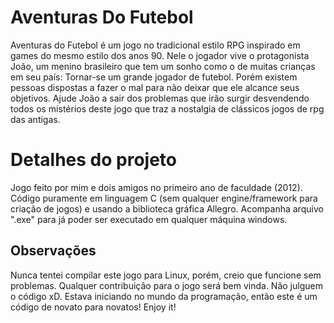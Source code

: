 ﻿# Aventuras Do Futebol
Aventuras do Futebol é um jogo no tradicional estilo RPG inspirado em games do mesmo estilo dos anos 90. Nele o jogador vive o protagonista João, um menino brasileiro que tem um sonho como o de muitas crianças em seu país: Tornar-se um grande jogador de futebol. Porém existem pessoas dispostas a fazer o mal para não deixar que ele alcance seus objetivos. Ajude João a sair dos problemas que irão surgir desvendendo todos os mistérios deste jogo que traz a nostalgia de clássicos jogos de rpg das antigas.

# Detalhes do projeto
Jogo feito por mim e dois amigos no primeiro ano de faculdade (2012). 
Código puramente em linguagem C (sem qualquer engine/framework para criação de jogos) e usando a biblioteca gráfica Allegro. 
Acompanha arquivo ".exe" para já poder ser executado em qualquer máquina windows.

## Observações
Nunca tentei compilar este jogo para Linux, porém, creio que funcione sem problemas.
Qualquer contribuição para o jogo será bem vinda.
Não julguem o código xD. Estava iniciando no mundo da programação, então este é um código de novato para novatos!
Enjoy it!


